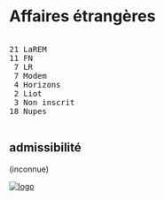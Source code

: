 Affaires étrangères
===================


<pre class="composition">

21 LaREM
11 FN
 7 LR
 7 Modem
 4 Horizons
 2 Liot
 3 Non inscrit
18 Nupes

</pre>


admissibilité
-------------

(inconnue)


[![logo][logo]][officiel]



[logo]: https://www.assemblee-nationale.fr/var/ezflow_site/storage/images/8/8/0/9/4589088-1-fre-FR/PICTO_AFF_ETRANGERES_300x300.png
[officiel]: https://www.assemblee-nationale.fr/dyn/16/organes/commissions-permanentes/affaires-etrangeres/composition
